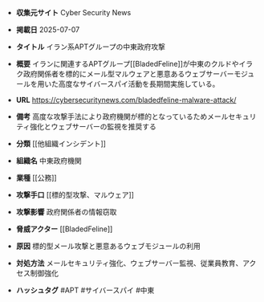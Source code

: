 - **収集元サイト**
Cyber Security News

- **掲載日**
2025-07-07

- **タイトル**
イラン系APTグループの中東政府攻撃

- **概要**
イランに関連するAPTグループ[[BladedFeline]]が中東のクルドやイラク政府関係者を標的にメール型マルウェアと悪意あるウェブサーバーモジュールを用いた高度なサイバースパイ活動を長期間実施している。

- **URL**
https://cybersecuritynews.com/bladedfeline-malware-attack/

- **備考**
高度な攻撃手法により政府機関が標的となっているためメールセキュリティ強化とウェブサーバーの監視を推奨する

- **分類**
[[他組織インシデント]]

- **組織名**
中東政府機関

- **業種**
[[公務]]

- **攻撃手口**
[[標的型攻撃、マルウェア]]

- **攻撃影響**
政府関係者の情報窃取

- **脅威アクター**
[[BladedFeline]]

- **原因**
標的型メール攻撃と悪意あるウェブモジュールの利用

- **対処方法**
メールセキュリティ強化、ウェブサーバー監視、従業員教育、アクセス制御強化

- **ハッシュタグ**
#APT #サイバースパイ #中東
